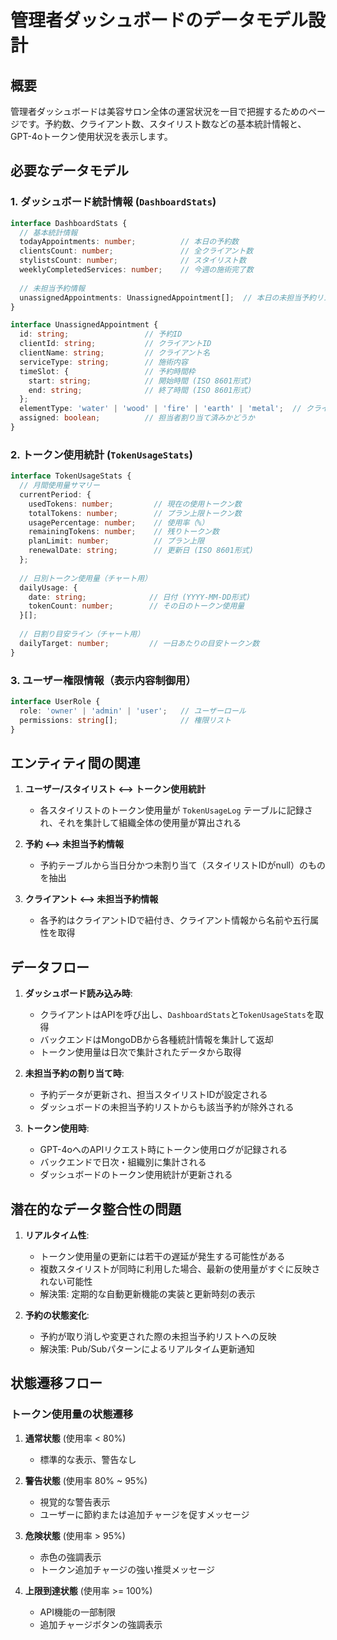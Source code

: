 # 管理者ダッシュボードのデータモデル設計

## 概要

管理者ダッシュボードは美容サロン全体の運営状況を一目で把握するためのページです。予約数、クライアント数、スタイリスト数などの基本統計情報と、GPT-4oトークン使用状況を表示します。

## 必要なデータモデル

### 1. ダッシュボード統計情報 (`DashboardStats`)

```typescript
interface DashboardStats {
  // 基本統計情報
  todayAppointments: number;          // 本日の予約数
  clientsCount: number;               // 全クライアント数
  stylistsCount: number;              // スタイリスト数
  weeklyCompletedServices: number;    // 今週の施術完了数
  
  // 未担当予約情報
  unassignedAppointments: UnassignedAppointment[];  // 本日の未担当予約リスト
}

interface UnassignedAppointment {
  id: string;                 // 予約ID
  clientId: string;           // クライアントID
  clientName: string;         // クライアント名
  serviceType: string;        // 施術内容
  timeSlot: {                 // 予約時間枠
    start: string;            // 開始時間 (ISO 8601形式)
    end: string;              // 終了時間 (ISO 8601形式)
  };
  elementType: 'water' | 'wood' | 'fire' | 'earth' | 'metal';  // クライアントの五行タイプ
  assigned: boolean;          // 担当者割り当て済みかどうか
}
```

### 2. トークン使用統計 (`TokenUsageStats`)

```typescript
interface TokenUsageStats {
  // 月間使用量サマリー
  currentPeriod: {
    usedTokens: number;         // 現在の使用トークン数
    totalTokens: number;        // プラン上限トークン数
    usagePercentage: number;    // 使用率（%）
    remainingTokens: number;    // 残りトークン数
    planLimit: number;          // プラン上限
    renewalDate: string;        // 更新日 (ISO 8601形式)
  };
  
  // 日別トークン使用量（チャート用）
  dailyUsage: {
    date: string;              // 日付 (YYYY-MM-DD形式)
    tokenCount: number;        // その日のトークン使用量
  }[];
  
  // 日割り目安ライン（チャート用）
  dailyTarget: number;         // 一日あたりの目安トークン数
}
```

### 3. ユーザー権限情報（表示内容制御用）

```typescript
interface UserRole {
  role: 'owner' | 'admin' | 'user';   // ユーザーロール
  permissions: string[];              // 権限リスト
}
```

## エンティティ間の関連

1. **ユーザー/スタイリスト ⟷ トークン使用統計**
   - 各スタイリストのトークン使用量が `TokenUsageLog` テーブルに記録され、それを集計して組織全体の使用量が算出される

2. **予約 ⟷ 未担当予約情報**
   - 予約テーブルから当日分かつ未割り当て（スタイリストIDがnull）のものを抽出

3. **クライアント ⟷ 未担当予約情報**
   - 各予約はクライアントIDで紐付き、クライアント情報から名前や五行属性を取得

## データフロー

1. **ダッシュボード読み込み時**:
   - クライアントはAPIを呼び出し、`DashboardStats`と`TokenUsageStats`を取得
   - バックエンドはMongoDBから各種統計情報を集計して返却
   - トークン使用量は日次で集計されたデータから取得

2. **未担当予約の割り当て時**:
   - 予約データが更新され、担当スタイリストIDが設定される
   - ダッシュボードの未担当予約リストからも該当予約が除外される

3. **トークン使用時**:
   - GPT-4oへのAPIリクエスト時にトークン使用ログが記録される
   - バックエンドで日次・組織別に集計される
   - ダッシュボードのトークン使用統計が更新される

## 潜在的なデータ整合性の問題

1. **リアルタイム性**:
   - トークン使用量の更新には若干の遅延が発生する可能性がある
   - 複数スタイリストが同時に利用した場合、最新の使用量がすぐに反映されない可能性
   - 解決策: 定期的な自動更新機能の実装と更新時刻の表示

2. **予約の状態変化**:
   - 予約が取り消しや変更された際の未担当予約リストへの反映
   - 解決策: Pub/Subパターンによるリアルタイム更新通知

## 状態遷移フロー

### トークン使用量の状態遷移

1. **通常状態** (使用率 < 80%)
   - 標準的な表示、警告なし

2. **警告状態** (使用率 80% ~ 95%)
   - 視覚的な警告表示
   - ユーザーに節約または追加チャージを促すメッセージ

3. **危険状態** (使用率 > 95%)
   - 赤色の強調表示
   - トークン追加チャージの強い推奨メッセージ

4. **上限到達状態** (使用率 >= 100%)
   - API機能の一部制限
   - 追加チャージボタンの強調表示